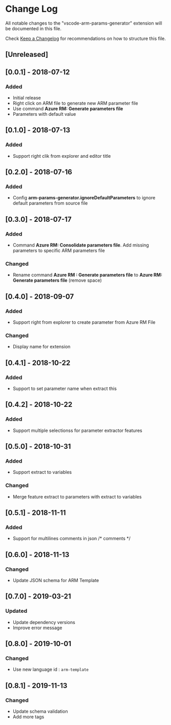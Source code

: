 # Change Log
All notable changes to the "vscode-arm-params-generator" extension will be documented in this file.

Check [Keep a Changelog](http://keepachangelog.com/) for recommendations on how to structure this file.

## [Unreleased]

## [0.0.1] - 2018-07-12
### Added
- Initial release
- Right click on ARM file to generate new ARM parameter file
- Use command **Azure RM: Generate parameters file**
- Parameters with default value

## [0.1.0] - 2018-07-13
### Added
- Support right clik from explorer and editor title

## [0.2.0] - 2018-07-16
### Added 
- Config **arm-params-generator.ignoreDefaultParameters** to ignore default parameters from source file

## [0.3.0] - 2018-07-17
### Added 
- Command **Azure RM: Consolidate parameters file**. Add missing parameters to specific ARM parameters file 
### Changed
- Rename command **Azure RM : Generate parameters file** to  **Azure RM: Generate parameters file** (remove space)


## [0.4.0] - 2018-09-07
### Added
- Support right from explorer to create parameter from Azure RM File
### Changed
- Display name for extension

## [0.4.1] - 2018-10-22
### Added
- Support to set parameter name when extract this

## [0.4.2] - 2018-10-22
### Added
- Support multiple selectionss for parameter extractor features

## [0.5.0] - 2018-10-31
### Added
- Support extract to variables
### Changed
- Merge feature extract to parameters with extract to variables

## [0.5.1] - 2018-11-11
### Added
- Support for multilines comments in json /* comments */

## [0.6.0] - 2018-11-13
### Changed
- Update JSON schema for ARM Template

## [0.7.0] - 2019-03-21
### Updated
- Update dependency versions
- Improve error message

## [0.8.0] - 2019-10-01
### Changed
- Use new language id : `arm-template`

## [0.8.1] - 2019-11-13
### Changed

- Update schema validation
- Add more tags

